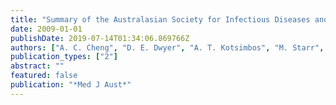 ```yaml
---
title: "Summary of the Australasian Society for Infectious Diseases and the Thoracic Society of Australia and New Zealand guidelines: treatment and prevention of H1N1 influenza 09 (human swine influenza) with antiviral agents"
date: 2009-01-01
publishDate: 2019-07-14T01:34:06.869766Z
authors: ["A. C. Cheng", "D. E. Dwyer", "A. T. Kotsimbos", "M. Starr", "T. M. Korman", "J. P. Buttery", "C. R. Jenkins", "V. L. Krause", "P. D. Johnson"]
publication_types: ["2"]
abstract: ""
featured: false
publication: "*Med J Aust*"
---
```


